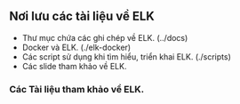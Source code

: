 ## Nơi lưu các tài liệu về ELK

- Thư mục chứa các ghi chép về ELK. (../docs)
- Docker và ELK. (./elk-docker)
- Các script sử dụng khi tìm hiểu, triển khai ELK. (./scripts)
- Các slide tham khảo về ELK.

### Các Tài liệu tham khảo về ELK.


